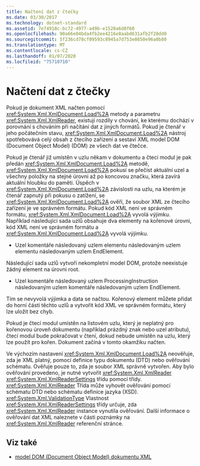 ```yaml
---
title: Načtení dat z čtečky
ms.date: 03/30/2017
ms.technology: dotnet-standard
ms.assetid: 7e74918c-bc72-4977-a49b-e1520a6d8f60
ms.openlocfilehash: 90a66e04bda4fb2ee4216e8aabd631afb2f28dd0
ms.sourcegitcommit: 5f236cd78cf09593c8945a7d753e0850e96a0b80
ms.translationtype: MT
ms.contentlocale: cs-CZ
ms.lasthandoff: 01/07/2020
ms.locfileid: "75710710"
---
```

# <a name="load-data-from-a-reader"></a>Načtení dat z čtečky
Pokud je dokument XML načten pomocí <xref:System.Xml.XmlDocument.Load%2A> metody a parametru <xref:System.Xml.XmlReader>, existují rozdíly v chování, ke kterému dochází v porovnání s chováním při načítání dat z jiných formátů. Pokud je čtenář v jeho počátečním stavu, <xref:System.Xml.XmlDocument.Load%2A> nástroj spotřebovává celý obsah z čtecího zařízení a sestaví XML model DOM (Document Object Model) (DOM) ze všech dat ve čtečce.  
  
 Pokud je čtenář již umístěn v uzlu někam v dokumentu a čtecí modul je pak předán <xref:System.Xml.XmlDocument.Load%2A> metodě, <xref:System.Xml.XmlDocument.Load%2A> pokusí se přečíst aktuální uzel a všechny položky na stejné úrovni až po koncovou značku, která zavírá aktuální hloubku do paměti. Úspěch v <xref:System.Xml.XmlDocument.Load%2A> závislosti na uzlu, na kterém je čtenář zapnutý při pokusu o zatížení, se <xref:System.Xml.XmlDocument.Load%2A> ověří, že soubor XML ze čtecího zařízení je ve správném formátu. Pokud kód XML není ve správném formátu, <xref:System.Xml.XmlDocument.Load%2A> vyvolá výjimku. Například následující sada uzlů obsahuje dva elementy na kořenové úrovni, kód XML není ve správném formátu a <xref:System.Xml.XmlDocument.Load%2A> vyvolá výjimku.  
  
- Uzel komentáře následovaný uzlem elementu následovaným uzlem elementu následovaným uzlem EndElement.  
  
 Následující sada uzlů vytvoří nekompletní model DOM, protože neexistuje žádný element na úrovni root.  
  
- Uzel komentáře následovaný uzlem ProcessingInstruction následovaným uzlem komentáře následovaným uzlem EndElement.  
  
 Tím se nevyvolá výjimka a data se načtou. Kořenový element můžete přidat do horní části těchto uzlů a vytvořit kód XML ve správném formátu, který lze uložit bez chyb.  
  
 Pokud je čtecí modul umístěn na listovém uzlu, který je neplatný pro kořenovou úroveň dokumentu (například prázdný znak nebo uzel atributu), čtecí modul bude pokračovat v čtení, dokud nebude umístěn na uzlu, který lze použít pro kořen. Dokument začíná v tomto okamžiku načten.  
  
 Ve výchozím nastavení <xref:System.Xml.XmlDocument.Load%2A> neověřuje, zda je XML platný, pomocí definice typu dokumentu (DTD) nebo ověřování schématu. Ověřuje pouze to, zda je soubor XML správně vytvořen. Aby bylo ověřování provedeno, je nutné vytvořit <xref:System.Xml.XmlReader> <xref:System.Xml.XmlReaderSettings> třídu pomocí třídy. <xref:System.Xml.XmlReader> Třída může vyhovět ověřování pomocí schématu DTD nebo schématu definice jazyka (XSD). <xref:System.Xml.ValidationType> Vlastnost <xref:System.Xml.XmlReaderSettings> třídy určuje, zda <xref:System.Xml.XmlReader> instance vynutila ověřování. Další informace o ověřování dat XML naleznete v části poznámky na <xref:System.Xml.XmlReader> referenční stránce.  
  
## <a name="see-also"></a>Viz také

- [model DOM (Document Object Model) dokumentu XML](../../../../docs/standard/data/xml/xml-document-object-model-dom.md)
